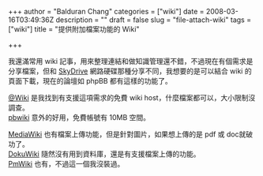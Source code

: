 +++
author = "Balduran Chang"
categories = ["wiki"]
date = 2008-03-16T03:49:36Z
description = ""
draft = false
slug = "file-attach-wiki"
tags = ["wiki"]
title = "提供附加檔案功能的 Wiki"

+++


我還滿常用 wiki 記事，用來整理連結和做知識管理還不錯，不過現在有個需求是分享檔案，但和 [SkyDrive](http://www.cs.nctu.edu.tw/~changcc/wordpress/2008/02/27/skydrive/) 網路硬碟那種分享不同，我想要的是可以結合 wiki 的頁面下載，現在的論壇如 phpBB 都有這樣的功能了。

[@Wiki](http://atwiki.com/) 是我找到有支援這項需求的免費 wiki host，什麼檔案都可以，大小限制沒調查。  
[pbwiki](http://pbwiki.com/) 意外的好用，免費帳號有 10MB 空間。

[MediaWiki](http://www.mediawiki.org/wiki/MediaWiki) 也有檔案上傳功能，但是針對圖片，如果想上傳的是 pdf 或 doc就破功了。  
[DokuWiki](http://www.splitbrain.org/projects/dokuwiki) 隨然沒有用到資料庫，還是有支援檔案上傳的功能。  
[PmWiki](http://www.pmwiki.org/) 也有，不過這一個我沒裝過。

